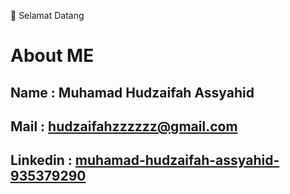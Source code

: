 📌 Selamat Datang
# About ME 
## Name     : Muhamad Hudzaifah Assyahid
## Mail     : hudzaifahzzzzzz@gmail.com

## Linkedin : [muhamad-hudzaifah-assyahid-935379290](https://www.linkedin.com/in/muhamad-hudzaifah-assyahid-935379290)
